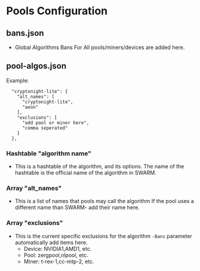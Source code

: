 # Pools Configuration

## bans.json
* Global Algorithms Bans For All pools/miners/devices are added here.

## pool-algos.json

Example:

```
  "cryptonight-lite": {
    "alt_names": [
      "cryptonight-lite",
      "aeon"
    ],
    "exclusions": [
      "add pool or miner here",
      "comma seperated"
    ]
  },
```

### Hashtable "algorithm name"
* This is a hashtable of the algorithm, and its options.
    The name of the hashtable is the official name of
    the algorithm in SWARM.

### Array "alt_names"
* This is a list of names that pools may call the algorithm
  If the pool uses a different name than SWARM- add their
  name here.

### Array "exclusions"
* This is the current specific exclusions for the algorithm
  ``-Bans`` parameter automatically add items here.
    * Device: NVIDIA1,AMD1, etc.
    * Pool: zergpool,nlpool, etc.
    * Miner: t-rex-1,cc-mtp-2, etc.